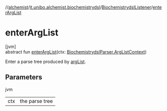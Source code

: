 //[alchemist](../../../index.md)/[it.unibo.alchemist.biochemistrydsl](../index.md)/[BiochemistrydslListener](index.md)/[enterArgList](enter-arg-list.md)

# enterArgList

[jvm]\
abstract fun [enterArgList](enter-arg-list.md)(ctx: [BiochemistrydslParser.ArgListContext](../-biochemistrydsl-parser/-arg-list-context/index.md))

Enter a parse tree produced by [argList](../-biochemistrydsl-parser/arg-list.md).

## Parameters

jvm

| | |
|---|---|
| ctx | the parse tree |
